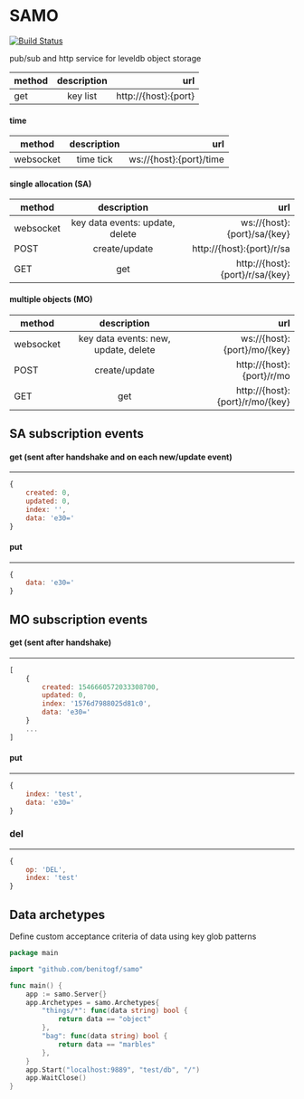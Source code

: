 # SAMO

[![Build Status][build-image]][build-url]


[build-url]: https://travis-ci.org/benitogf/samo
[build-image]: https://api.travis-ci.org/benitogf/samo.svg?branch=master&style=flat-square

pub/sub and http service for leveldb object storage

| method | description | url    |
| ------------- |:-------------:| -----:|
| get | key list | http://{host}:{port} |

#### time

| method | description | url    |
| ------------- |:-------------:| -----:|
| websocket| time tick | ws://{host}:{port}/time |


#### single allocation (SA)

| method | description | url    |
| ------------- |:-------------:| -----:|
| websocket| key data events: update, delete | ws://{host}:{port}/sa/{key} |
| POST | create/update | http://{host}:{port}/r/sa |
| GET | get | http://{host}:{port}/r/sa/{key} |

#### multiple objects (MO)

| method  | description | url    |
| ------------- |:-------------:| -----:|
| websocket | key data events: new, update, delete | ws://{host}:{port}/mo/{key} |
| POST | create/update | http://{host}:{port}/r/mo |
| GET | get | http://{host}:{port}/r/mo/{key} |


## SA subscription events

#### get (sent after handshake and on each new/update event)
---
```js
{
    created: 0,
    updated: 0,
    index: '',
    data: 'e30='
}
```

#### put
---
```js
{
    data: 'e30='
}
```

## MO subscription events

#### get (sent after handshake)
---
```js
[
    {
        created: 1546660572033308700,
        updated: 0,
        index: '1576d7988025d81c0',
        data: 'e30='
    }
    ...
]
```

#### put
---
```js
{
    index: 'test',
    data: 'e30='
}
```

### del
---
```js
{
    op: 'DEL',
    index: 'test'
}
```

## Data archetypes

Define custom acceptance criteria of data using key glob patterns

```go
package main

import "github.com/benitogf/samo"

func main() {
	app := samo.Server{}
	app.Archetypes = samo.Archetypes{
		"things/*": func(data string) bool {
			return data == "object"
		},
		"bag": func(data string) bool {
			return data == "marbles"
		},
	}
	app.Start("localhost:9889", "test/db", "/")
	app.WaitClose()
}
```
